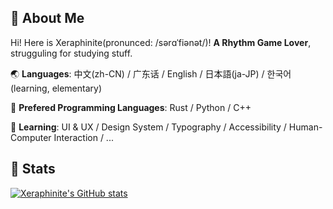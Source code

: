 ## 🥺 About Me

Hi! Here is Xeraphinite(pronunced: /sərɑˈfiənət/)! **A Rhythm Game Lover**, strugguling for studying stuff.

🌏 **Languages**: 中文(zh-CN) / 广东话 / English / 日本語(ja-JP) / 한국어(learning, elementary)

🤖 **Prefered Programming Languages**: Rust / Python / C++

🔧 **Learning**: UI & UX / Design System / Typography / Accessibility / Human-Computer Interaction / ...


## 🌈 Stats

[![Xeraphinite's GitHub stats](https://github-readme-stats.vercel.app/api?username=Xeraphinite)](https://github.com/anuraghazra/github-readme-stats)
